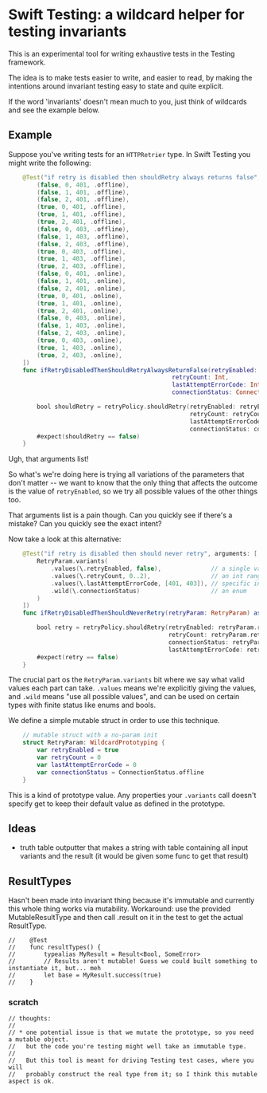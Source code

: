 
# Swift Testing: a wildcard helper for testing invariants

This is an experimental tool for writing exhaustive tests in the Testing framework.

The idea is to make tests easier to write, and easier to read, by making the intentions around invariant testing easy to state and quite explicit.

If the word 'invariants' doesn't mean much to you, just think of wildcards and see the example below.

## Example

Suppose you've writing tests for an `HTTPRetrier` type. In Swift Testing you might write the following:

```swift
    @Test("if retry is disabled then shouldRetry always returns false", arguments: [
        (false, 0, 401, .offline),
        (false, 1, 401, .offline),
        (false, 2, 401, .offline),
        (true, 0, 401, .offline),
        (true, 1, 401, .offline),
        (true, 2, 401, .offline),
        (false, 0, 403, .offline),
        (false, 1, 403, .offline),
        (false, 2, 403, .offline),
        (true, 0, 403, .offline),
        (true, 1, 403, .offline),
        (true, 2, 403, .offline),
        (false, 0, 401, .online),
        (false, 1, 401, .online),
        (false, 2, 401, .online),
        (true, 0, 401, .online),
        (true, 1, 401, .online),
        (true, 2, 401, .online),
        (false, 0, 403, .online),
        (false, 1, 403, .online),
        (false, 2, 403, .online),
        (true, 0, 403, .online),
        (true, 1, 403, .online),
        (true, 2, 403, .online),
    ])
    func ifRetryDisabledThenShouldRetryAlwaysReturnFalse(retryEnabled: Bool,
                                              retryCount: Int,
                                              lastAttemptErrorCode: Int,
                                              connectionStatus: ConnectionStatus) async throws {

        bool shouldRetry = retryPolicy.shouldRetry(retryEnabled: retryEnabled,
                                                   retryCount: retryCount,
                                                   lastAttemptErrorCode: lastAttemptErrorCode,
                                                   connectionStatus: connectionStatus)
        #expect(shouldRetry == false)
    }
```

Ugh, that arguments list!

So what's we're doing here is trying all variations of the parameters that don't matter -- we want to know that the only thing that affects the outcome is the value of `retryEnabled`, so we try all possible values of the other things too.

That arguments list is a pain though. Can you quickly see if there's a mistake? Can you quickly see the exact intent?

Now take a look at this alternative:

```swift
    @Test("if retry is disabled then should never retry", arguments: [
        RetryParam.variants(
            .values(\.retryEnabled, false),              // a single value
            .values(\.retryCount, 0..2),                 // an int range
            .values(\.lastAttemptErrorCode, [401, 403]), // specific int values 
            .wild(\.connectionStatus)                    // an enum
        )
    ])
    func ifRetryDisabledThenShouldNeverRetry(retryParam: RetryParam) async throws {

        bool retry = retryPolicy.shouldRetry(retryEnabled: retryParam.retryEnabled,
                                             retryCount: retryParam.retryCount,
                                             connectionStatus: retryParam.retryCount,
                                             lastAttemptErrorCode: retryParam.lastAttemptErrorCode)
        #expect(retry == false)
    }
```

The crucial part os the `RetryParam.variants` bit where we say what valid values each part can take. `.values` means we're explicitly giving the values, and `.wild` means "use all possible values", and can be used on certain types with finite status like enums and bools.

We define a simple mutable struct in order to use this technique.

```swift
    // mutable struct with a no-param init
    struct RetryParam: WildcardPrototyping {
        var retryEnabled = true
        var retryCount = 0
        var lastAttemptErrorCode = 0
        var connectionStatus = ConnectionStatus.offline
    }
```

This is a kind of prototype value. Any properties your `.variants` call doesn't specify get to keep their default value as defined in the prototype.

## Ideas

* truth table outputter that makes a string with table containing all input variants and the result (it would be given some func to get that result)

## ResultTypes

Hasn't been made into invariant thing because it's immutable and currently this whole thing works via mutability.
Workaround: use the provided MutableResultType and then call .result on it in the test to get the actual ResultType.

    //    @Test
    //    func resultTypes() {
    //        typealias MyResult = Result<Bool, SomeError>
    //        // Results aren't mutable! Guess we could built something to instantiate it, but... meh
    //        let base = MyResult.success(true)
    //    }



### scratch

```
// thoughts:
//
// * one potential issue is that we mutate the prototype, so you need a mutable object.
//   but the code you're testing might well take an immutable type.
//
//   But this tool is meant for driving Testing test cases, where you will
//   probably construct the real type from it; so I think this mutable aspect is ok.
```

